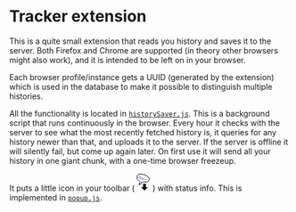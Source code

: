 # Tracker extension

This is a quite small extension that reads you history and saves it to the server. Both Firefox and Chrome are supported (in theory other browsers might also work), and it is intended to be left on in your browser.

Each browser profile/instance gets a UUID (generated by the extension) which is used in the database to make it possible to distinguish multiple histories.

All the functionality is located in [`historySaver.js`](./historySaver.js). This is a background script that runs continuously in the browser. Every hour it checks with the server to see what the most recently fetched history is, it queries for any history newer than that, and uploads it to the server. If the server is offline it will silently fail, but come up again later. On first use it will send all your history in one giant chunk, with a one-time browser freezeup.

It puts a little icon in your toolbar (![icon](./icon.png)) with status info. This is implemented in [`popup.js`](./debug-scripts/popup.js).
